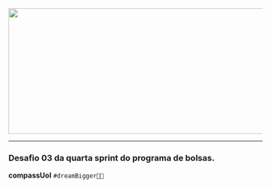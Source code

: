 <img height="250" width="900" src="https://user-images.githubusercontent.com/82064724/150548297-8b3d7105-278b-4fd6-bbaf-3a5a63243446.png">

---

### Desafio 03 da quarta sprint do programa de bolsas.

<b>compassUol</b> `#dreamBigger🚀💛`
